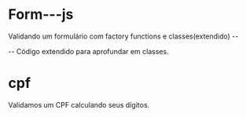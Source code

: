 # Form---js
Validando um formulário com factory functions e classes(extendido) --

-- Código extendido para aprofundar em classes.

# cpf 

Validamos um CPF calculando seus dígitos.


